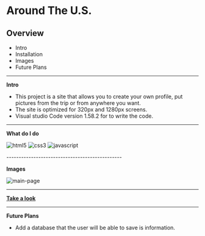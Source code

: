 # Around The U.S.

## Overview

* Intro
* Installation
* Images
* Future Plans	

-----------------------------------------------

**Intro**

* This project is a site that allows you to create your own profile, put pictures from the trip or from anywhere you want.
* The site is optimized for 320px and 1280px screens.
* Visual studio Code version 1.58.2 for to write the code.

-----------------------------------------------

**What do I do**

<p>
    <img alt="html5" src="https://img.shields.io/badge/html5.svg">
    <img alt="css3" src="https://img.shields.io/badge/css3.svg">
    <img alt="javascript" src="https://img.shields.io/badge/javascript.svg">
</p>
-----------------------------------------------

**Images**

![main-page](https://user-images.githubusercontent.com/65240374/130342252-f08cf4f3-fee8-4f12-9ec2-38da1bd6115b.png)

-----------------------------------------------

**[Take a look](https://idan-porat.github.io/web_project_4/index.html)**

-----------------------------------------------

**Future Plans**

* Add a database that the user will be able to save is information.	